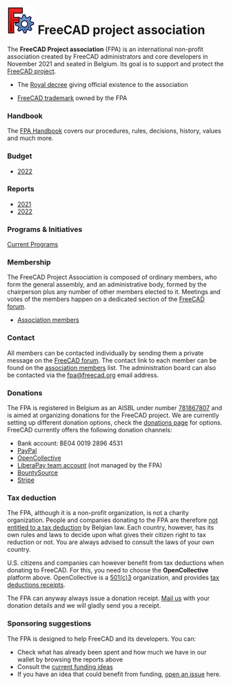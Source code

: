 # <img src="images/freecad.svg" style="zoom:50%;" /> FreeCAD project association

The **FreeCAD Project association** (FPA) is an international non-profit association created by FreeCAD administrators and core developers in November 2021 and seated in Belgium. Its goal is to support and protect the [FreeCAD project](https://freecad.org). 


* The [Royal decree](royal_decree.pdf) giving official existence to the association

* [FreeCAD trademark](trademark.pdf) owned by the FPA

### Handbook

The [FPA Handbook](./handbook/index.md) covers our procedures, rules, decisions, history, values and much more.


### Budget

* [2022](budgets/2022.md)

### Reports

* [2021](reports/2021)
* [2022](reports/2022)

### Programs & Initiatives

[Current Programs](./programs.md)


### Membership

The FreeCAD Project Association is composed of ordinary members, who form the general assembly, and an administrative body,  formed by the chairperson plus any number of other members elected to it. Meetings and votes of the members happen on a dedicated section of the [FreeCAD forum](https://forum.freecad.org).

* [Association members](./handbook/people/roster.md)

### Contact

All members can be contacted individually by sending them a private message on the [FreeCAD forum](https://forum.freecad.org). The contact link to each member can be found on the [association members](roster.md) list. The administration board can also be contacted via the [fpa@freecad.org](mailto:fpa@freecad.org) email address. 

### Donations

The FPA is registered in Belgium as an AISBL under number [781867807](https://kbopub.economie.fgov.be/kbopub/toonondernemingps.html?lang=en&ondernemingsnummer=781867807) and is aimed at organizing donations for the FreeCAD project. We are currently setting up different donation options, check the [donations page](https://wiki.freecadweb.org/Donate) for options. FreeCAD currently offers the following donation channels:

* Bank account: BE04 0019 2896 4531
* [PayPal](https://www.paypal.com/donate/?hosted_button_id=M3Z8BGW6DB69Q)
* [OpenCollective](https://opencollective.com/freecad)
* [LiberaPay team account](https://liberapay.com/FreeCAD/) (not managed by the FPA)
* [BountySource](https://salt.bountysource.com/teams/freecad)
* [Stripe](https://donate.stripe.com/14k3ei9TYgwFclq145)

### Tax deduction

The FPA, although it is a non-profit organization, is not a charity organization. People and companies donating to the FPA are therefore [not entitled to a tax deduction](https://finances.belgium.be/fr/particuliers/avantages_fiscaux/dons) by Belgian law. Each country, however, has its own rules and laws to decide upon what gives their citizen right to tax reduction or not. You are always advised to consult the laws of your own country.

U.S. citizens and companies can however benefit from tax deductions when donating to FreeCAD. For this, you need to choose the **OpenCollective** platform above. OpenCollective is a [501(c)3](https://en.wikipedia.org/wiki/501(c)(3)_organization) organization, and provides [tax deductions receipts](https://docs.opencollective.com/help/financial-contributors/receipts).

The FPA can anyway always issue a donation receipt. [Mail us](mailto:fpa@freecad.org) with your donation details and we will gladly send you a receipt.

### Sponsoring suggestions

The FPA is designed to help FreeCAD and its developers. You can:

* Check what has already been spent and how much we have in our wallet by browsing the reports above
* Consult the [current funding ideas](https://github.com/FreeCAD/FPA/issues)
* If you have an idea that could benefit from funding, [open an issue](https://github.com/FreeCAD/FPA/issues) here.
